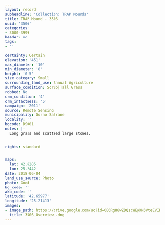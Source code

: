 ```yaml
---
layout: record
subheadline: 'Collection: TRAP Mounds'
title: TRAP Mound - 3506
uuid: '3506'
categories:
- 3000-3999
header: no
tags:
- ''

certainty: Certain
elevation: '451'
max_diameter: '10'
min_diameter: '8'
height: '0.5'
size_category: Small
surrounding_land_use: Annual Agriculture
surface_condition: Scrub|Tall Grass
robbed: No
crm_condition: '4'
crm_intactness: '5'
campaign: '2011'
source: Remote Sensing
municipality: Gorno Sahrane
locality: ''
bgcode: DS001
notes: |-
  Long grass and scatteed large stones.


rights: standard


maps:
  lat: 42.6285
  lon: 25.2442
date: 2018-06-04
land_use_source: Photo
photo: Good
bg_code: ''
akb_code: ''
latitude: '42.65977'
longitude: '25.21413'
images:
- image_path: https://drive.google.com/uc?id=0B3Rg88wZDQscWEpXN3VteEVIREE
  title: 3506_Overview_.dng
---
```

